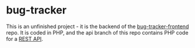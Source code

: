 # bug-tracker

This is an unfinished project - it is the backend of the [bug-tracker-frontend](https://github.com/jamiethomas1/bug-tracker-frontend) repo. It is coded in PHP, and the api branch of this repo contains PHP code for a [REST API](https://github.com/jamiethomas1/bug-tracker/tree/api/app/api).
